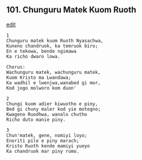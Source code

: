 
## 101.  Chunguru Matek Kuom Ruoth
[edit](https://docs.google.com/document/d/1c20KkwowOHqMqG5Cxwa14cMkHuQRB7wo/edit?mode=html)



    1
    Chunguru matek kuom Ruoth Nyasachwa,
    Kuneno chandruok, ka temruok biro;
    En e tekowa, bende ngimawa
    Ka richo dwaro lowa.

    Chorus:
    Wachunguru matek, wachunguru matek,
    Kuom Kristo ma Lwandawa;
    Ka wadhil e lwenjwa,wanabed gi mor,
    Kod jogo molworo kom duon'

    2
    Chungi kuom adier kiwuotho e piny,
    Bed gi chuny maler kod yie motegno;
    Kwageno Ruodhwa, wanalo chutho
    Richo duto manie piny.

    3
    Chun'matek, gene, nomiyi loyo;
    Enoriti pile e piny marach;
    Kristo Ruoth kende mamiyi yueyo
    Ka chandruok mar piny rumo.
